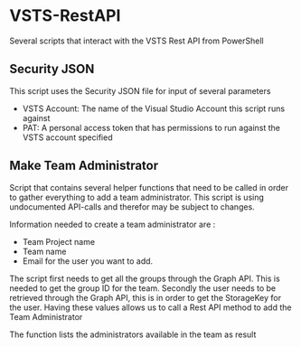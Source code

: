 # VSTS-RestAPI
Several scripts that interact with the VSTS Rest API from PowerShell

## Security JSON
This script uses the Security JSON file for input of several parameters
- VSTS Account: The name of the Visual Studio Account this script runs against
- PAT: A personal access token that has permissions to run against the VSTS account specified

## Make Team Administrator
Script that contains several helper functions that need to be called in order to gather everything to add a team administrator.
This script is using undocumented API-calls and therefor may be subject to changes.

Information needed to create a team administrator are :
- Team Project name
- Team name 
- Email for the user you want to add.

The script first needs to get all the groups through the Graph API. This is needed to get the group ID for the team.
Secondly the user needs to be retrieved through the Graph API, this is in order to get the StorageKey for the user.
Having these values allows us to call a Rest API method to add the Team Administrator

The function lists the administrators available in the team as result